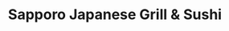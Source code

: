 ---
layout: place
title: Sapporo Japanese Grill & Sushi
permalink: /kentucky/louisville/sapporo-japanese-grill-sushi.html
stateAbbr: KY
stateName: Kentucky
cityName: Louisville
seo:
  type: restaurant
  links: http://www.sapporolouisville.com/
place_id: ChIJN9YUsbcMaYgREsTvf024BSU
photos:
  - name: >-
      places/ChIJN9YUsbcMaYgREsTvf024BSU/photos/AeeoHcJcupsvOhY7UFzS2hUHep5wJmBKaEkKijLFvvHO9OPCgU1iRXvNM_tDmuDPHdwFPYaxsBi1maY248i56ErKQbJEGOL-J-_RgPzLxH7sMJkUU7IIIN0-eF5ZZGEfsoh90ZNepe6hjpjvexHLyHxndk4s7HKNGAwIK8js86LqxA5_0GBKOdGFkJX-XnPxb3MK4nnxzBtBuVAttNZfPhDE5TJYuF5gKgr8eTLqANeQw64BdglDzSQMUF5iPTqQmp7yuVOAaR5K3x9aqPM8kysx6Iz9xXCtPtsybafrKcY9dZMISfODg5HYAqsuTo4SoSJG6-t2kDRS6bWFkJ26LUaJlq5yr8djzsBv7iKag6ZgQYPnh-8kBsqM9eHLYylWXqtaWJA_wrtIQ5pyEmBWRjatEq5fwsaYk9OgXqaK_Kz4GIXaOng
    widthPx: 4800
    heightPx: 3200
    authorAttributions:
      - displayName: Joe Cho
        uri: https://maps.google.com/maps/contrib/118077807511140030628
        photoUri: >-
          https://lh3.googleusercontent.com/a-/ALV-UjVdYov5zaGDQciC11oVb-CLZEKYVfnhiP32SMhXxcAdDqbiY-M=s100-p-k-no-mo
    flagContentUri: >-
      https://www.google.com/local/imagery/report/?cb_client=maps_api_places.places_api&image_key=!1e10!2sCIHM0ogKEICAgICRyrf4ywE&hl=en-US
    googleMapsUri: >-
      https://www.google.com/maps/place//data=!3m4!1e2!3m2!1sCIHM0ogKEICAgICRyrf4ywE!2e10!4m2!3m1!1s0x88690cb7b114d637:0x2505b84d7fefc412
  - name: >-
      places/ChIJN9YUsbcMaYgREsTvf024BSU/photos/AeeoHcLzqcT6GReSxIU3MSDQuH9tz3FG23kcPJFpFvQd85qeZXU6QtCyvLw-KRmV6ivwhKKY7o5igY6jxP2WV_8L3Aoqj6A_pEmNF92e5RVPTC7z8AovXq_AK05P6IMC8WhsLvRnHZrfVaFWXZWdn7DRh9TrlDbJ9aPGIGBwL3hOE-Op7DRH-16jJT4sgWs3GevNrfBLnqQSj9Pvk2JWdtkJe63p3llXTH367JkDrzYeu35eEWM8FkwtmbfUyZQn4Ndam3FqrkZchhEzfBMPWOVdlCtoZN4gWyNzIOkD9UBaAPXsyHMSm1451aayOxFslOYuqVgPNc6hS7qE2yDUGes28OF1LOBvbs2_Dz4Lrq2GbpHRFHGgIrTkJFsP8IXHJh8JpZ9acHzKmZmQr7r-1hkg_SBcABKaEQ1E6jwN-HTQO3L2XX5b
    widthPx: 4800
    heightPx: 2700
    authorAttributions:
      - displayName: Bill Green
        uri: https://maps.google.com/maps/contrib/104253290344680429860
        photoUri: >-
          https://lh3.googleusercontent.com/a-/ALV-UjUg8ybgsQtbsJc0xsQHhbiKQsJrd0IMPQ6BFOGnwAuPG9Z5qbUU=s100-p-k-no-mo
    flagContentUri: >-
      https://www.google.com/local/imagery/report/?cb_client=maps_api_places.places_api&image_key=!1e10!2sCIHM0ogKEICAgIC0yMnb-wE&hl=en-US
    googleMapsUri: >-
      https://www.google.com/maps/place//data=!3m4!1e2!3m2!1sCIHM0ogKEICAgIC0yMnb-wE!2e10!4m2!3m1!1s0x88690cb7b114d637:0x2505b84d7fefc412
  - name: >-
      places/ChIJN9YUsbcMaYgREsTvf024BSU/photos/AeeoHcKw2KHXoqBNeYjQ4KFettPUz2ZS41Ml6r_Sp8AhnNQPamqQ21vPr7gDwJq-eNit2aILbFJogvOHQyWlpYDMoegfrByvzcO3e8C8PJPiqx76woq4vXi-W7dQTE_NlLYEXCURQtoaKYpq2QFmeA9puM_NUrf4D3HdAqA9x9ewNbWCSjomK-ASz3CJI_j_zFFzmXoTA-F_IqCKhMYjk0l2qHs3L9SuCB2uAC07J0eTwXNzK_9NIR0Mp-GI-Z4G6OVF5rUvffpv6289l-zTIvsk2wLfYs8NfpMuFmI1DNejt6TDmLgXbSfWEmP-r6w1enkrMsgHJLGZ7TgziX-C6JgCT5B77qEmfnSlTpjpgnDNYAksfFJwAwjiLmohk3oAjxbpRL0GJ3UPt9cXC2URyi-4Ahwyc9iShf5_3nPzfGKhbres1akJ
    widthPx: 4032
    heightPx: 3024
    authorAttributions:
      - displayName: Jorge Leyva
        uri: https://maps.google.com/maps/contrib/100996072466541004784
        photoUri: >-
          https://lh3.googleusercontent.com/a-/ALV-UjXH9YaenaMeFi9bhiobAxsv2oAxnImsOoCOk0Vf14v2lMmfrdE=s100-p-k-no-mo
    flagContentUri: >-
      https://www.google.com/local/imagery/report/?cb_client=maps_api_places.places_api&image_key=!1e10!2sCIHM0ogKEICAgICL_sar6wE&hl=en-US
    googleMapsUri: >-
      https://www.google.com/maps/place//data=!3m4!1e2!3m2!1sCIHM0ogKEICAgICL_sar6wE!2e10!4m2!3m1!1s0x88690cb7b114d637:0x2505b84d7fefc412
  - name: >-
      places/ChIJN9YUsbcMaYgREsTvf024BSU/photos/AeeoHcI5iVaTwlEx4wEQL7sorVfWN7GgKJB6joxIkElV7gKiSlfHdU1BWUdCXFJ9EtIZf2gN94eTrSkoEuarW4IjD7rNfaV5Xg7bAn5kctgZBUEdHzyWHmjh7-jhbH8JatGqJL6Put46RBMxrE1wWJuZiNuJt3zamZagXTACMXdQplC5Kne_g992g_UKRoiK7-gjP3Rw275C0uplmHqMFXSNin0CzOGq-9gDYUKFxC33t5C2k5KzQxgbRzVhLIcxV0AyPmXy-CDqOU0a4Vf2mQBE3m_TNdfjoolpJ37tgLT3L5fzmXbo733NyKr2XZwCXF2zOrbVip7QkfhtLyk9iXUd567Roz1nMlOl6fEhtORjIng48zLDY7n__BY8Mo1pRzzW-3oBDP3jMBEuCiDzuB5oAvYucHdrR1bqD2UL-jvMRS_VEw
    widthPx: 4000
    heightPx: 3000
    authorAttributions:
      - displayName: James K
        uri: https://maps.google.com/maps/contrib/101812444274063819421
        photoUri: >-
          https://lh3.googleusercontent.com/a-/ALV-UjVj32EQBElOWzRK0IWW9geZlx4YKmlHQkGfndXLzGkuRoKQlN6wQg=s100-p-k-no-mo
    flagContentUri: >-
      https://www.google.com/local/imagery/report/?cb_client=maps_api_places.places_api&image_key=!1e10!2sCIHM0ogKEICAgMCw4JL7AQ&hl=en-US
    googleMapsUri: >-
      https://www.google.com/maps/place//data=!3m4!1e2!3m2!1sCIHM0ogKEICAgMCw4JL7AQ!2e10!4m2!3m1!1s0x88690cb7b114d637:0x2505b84d7fefc412
  - name: >-
      places/ChIJN9YUsbcMaYgREsTvf024BSU/photos/AeeoHcIL63rVIG2lY7peWLZI2PhY6F9U_n-qgGe34OWdpmy6eU1DW7wXCuiTacIcf_g-vyQ-mA52R7i4J0sSegvLPumFm1vkpPCHNCzSj1uY7gd7T2VTXWV1vU46xSYQ2-ZNAqy38mG7VeL-2wT8YbyiP_TQ7RKmOyuMS1C0agCgG0Bs97L42vjcJWNfUSf9VIoJCnQArVtxRWo13Pd_EJ5aHS_v8kGP8bqPnMsPimNStT2RD-BJYXxhvTx0saWK2kBJnl4-WBq5-OpRBxFCjSmmL_38NTm6OIv6qJwrPOS0I473hAqcUR80y-KHwwrzbQZYg6Uw9rWtF5_jl3zy3Vq5zW0JFrsYKZ0TdFr_roqWlHH3rNia3KaOJGh2woQ_l-GcFmKw1bkXHzx74XkuhgMv_6Z7Qn9wcNg2_MNV2A8APnI7ng
    widthPx: 3024
    heightPx: 4032
    authorAttributions:
      - displayName: Alex 6
        uri: https://maps.google.com/maps/contrib/115276789686745998793
        photoUri: >-
          https://lh3.googleusercontent.com/a-/ALV-UjUpruuEV_bQ8LK9CjpoV7f0AQaA8LwRL4kN6SLehmbRd9BsRKmrsg=s100-p-k-no-mo
    flagContentUri: >-
      https://www.google.com/local/imagery/report/?cb_client=maps_api_places.places_api&image_key=!1e10!2sCIHM0ogKEICAgICXl5b0Ag&hl=en-US
    googleMapsUri: >-
      https://www.google.com/maps/place//data=!3m4!1e2!3m2!1sCIHM0ogKEICAgICXl5b0Ag!2e10!4m2!3m1!1s0x88690cb7b114d637:0x2505b84d7fefc412
  - name: >-
      places/ChIJN9YUsbcMaYgREsTvf024BSU/photos/AeeoHcJ-3zgz9DlDVrfClWh3ScZO4e8VmCtsZq6qHntngpKbVYX0cQ6ohCafFlFzAxXiS0BqCKjCk4s55fpkMo4IJLzcuoLhGgJmMcbvD2xKWwCJxgDzM3vpHqPtlcduANncgZDxXgjgGpfXGKaIdUf6rAfxtWAYoH9jEXYOTmXDpeaEJba68JCb-_KsyjZupfx9LmoMYhApEJDc_RrR4p1zY2vqYifcCnq46lARr9h0fgCc2eKpkvi1vCJR9IJ5Cs3iF8t0VUIbb6Wf42nxNwoS3sqlClL7ZBALShI3M-iF8GtjyrHRHolJ33KbP50sEZ2Mxyx2YCt7-9C8AC7UkGUcPIF5yOyLA9-SAjsG1b_G_PXnyQ6rLwTPHn0ekkeqtgJMNBYpDJcGyrhwBMxRjEECkmTHrL0B7la6ZsabcW5V3sE
    widthPx: 4000
    heightPx: 3000
    authorAttributions:
      - displayName: Alberto Riveron Bruceta
        uri: https://maps.google.com/maps/contrib/109315716068229772930
        photoUri: >-
          https://lh3.googleusercontent.com/a-/ALV-UjVZi1IynMTe301w8cIAzepEDuxi1ylj_j_5NG8wbEZrLj4yYr1I=s100-p-k-no-mo
    flagContentUri: >-
      https://www.google.com/local/imagery/report/?cb_client=maps_api_places.places_api&image_key=!1e10!2sCIHM0ogKEICAgIDJ-bOvQA&hl=en-US
    googleMapsUri: >-
      https://www.google.com/maps/place//data=!3m4!1e2!3m2!1sCIHM0ogKEICAgIDJ-bOvQA!2e10!4m2!3m1!1s0x88690cb7b114d637:0x2505b84d7fefc412
  - name: >-
      places/ChIJN9YUsbcMaYgREsTvf024BSU/photos/AeeoHcLZa-vgqyqiYT7VsP3tXgCSYirBmMxN0Cpz1PK2lYmAMJtPQlWBMPa_gh4w5Hck6cWT2VQqIoNaQA7yENCSHQJfyA7pSfPgWBXOIifXfLK1qml8rTgs4JsfzCFN7U3pHm1RsF5wBRvdGwCv8PWlfxHIAN93UTWEghRlU-B-x3QnpLjhd7yON411VEFTvzHGBCj_T4HvTe2eGkCqQgY3O86pdJ8Qj2YW1Iebwd890pkTKmwdffvPQZlCDhgPB_VW32y1qwvxjANLrmaWsWYNoI_Bfpvu-9bw08urHy8YOQzmFe553XsIf-AOUlqWwU8EQ7mUr1yWKii7jR-jyFFqkppVhbCG3AVorodHvzMlA6U5dsr_vV7HMwf0PvMbuMjPkqSlsrxlXoaA_P8gZLC83NnLVXwQeClFvrGyj6FcNcIJT3b0
    widthPx: 4032
    heightPx: 3024
    authorAttributions:
      - displayName: Alex 6
        uri: https://maps.google.com/maps/contrib/115276789686745998793
        photoUri: >-
          https://lh3.googleusercontent.com/a-/ALV-UjUpruuEV_bQ8LK9CjpoV7f0AQaA8LwRL4kN6SLehmbRd9BsRKmrsg=s100-p-k-no-mo
    flagContentUri: >-
      https://www.google.com/local/imagery/report/?cb_client=maps_api_places.places_api&image_key=!1e10!2sCIHM0ogKEICAgICXl5b0_AE&hl=en-US
    googleMapsUri: >-
      https://www.google.com/maps/place//data=!3m4!1e2!3m2!1sCIHM0ogKEICAgICXl5b0_AE!2e10!4m2!3m1!1s0x88690cb7b114d637:0x2505b84d7fefc412
  - name: >-
      places/ChIJN9YUsbcMaYgREsTvf024BSU/photos/AeeoHcI1JJnebAKdjKL02diPqtkjL0Vu76xjfIJqXhOA9B2x9aCB-aUw6rVlE8nUyFKzKzdLv6Ae8uXqrctGeSiVcmkJpHXathHWDJwa3RQXFXdndRiOZ4ybzJZCOprlXKjbeOO4qpMfsZwzjRt6-8H6BbtniiqZooUfRkzL947gWBPWhxEMb4Oix84HJoxsGtLZJJizQSVinopbyTX0RhcgJXmaAw_xZU2u66fEy9zkx_ngSnMSDZHzAhuHG_k2rbdIA16H1b3My1_AvL005FDYCwWWEhiiE4ygz28W9LOoskR897oW92fQVBLe_hxNMHoFy90j1LCux8-xUUEABgc7iY2ZPn8CpjtUzcMpkZq11mExVZFr_AQEHd-BJ4D8ygWk_VGph9X148M_BatEbhQjovURG6q8Dl7dUCJYhkD9U-wldw
    widthPx: 2920
    heightPx: 2039
    authorAttributions:
      - displayName: Savannah Chadwell
        uri: https://maps.google.com/maps/contrib/101937281900141953845
        photoUri: >-
          https://lh3.googleusercontent.com/a/ACg8ocImuL1x_ObBPBE60qzpgjx_4lqwDwYK_yQLnwq08L1VJcOpkA=s100-p-k-no-mo
    flagContentUri: >-
      https://www.google.com/local/imagery/report/?cb_client=maps_api_places.places_api&image_key=!1e10!2sCIHM0ogKEICAgIDJt7H5CA&hl=en-US
    googleMapsUri: >-
      https://www.google.com/maps/place//data=!3m4!1e2!3m2!1sCIHM0ogKEICAgIDJt7H5CA!2e10!4m2!3m1!1s0x88690cb7b114d637:0x2505b84d7fefc412
  - name: >-
      places/ChIJN9YUsbcMaYgREsTvf024BSU/photos/AeeoHcJ3sm8xZLnrTvO7bVFG1Clchbpb_seyknjbfibvgP2eFDMXuBJ5sVobmGnINDIkR5vusYeymQNeCgPrmQWGjwNGUrjgK3J1T4smuUfR5pAQzONNXVF_adEKDhOjaMCixYvGKn3OP7OUOHOTSjcfxQ6uO7DIcPfJZIeumugYwwh4qzRpt-pXjPj8aRFTt0QUn5qwWNwYIG1NFocyFZJct-UqoCDWTcddba7Bbt04bN4E40rnT7eon0oQ1Zjg7c4FdB5hkAaEUjHtCTqVPaCD-y5flrK-YbBhyRrl6J30cItKPs_fklQZ9gpuInAkOh460OC7BVnS1jxNg1Y8eIOArYN0yghH4rAVJYxmHPbE2vJzqMXRS9icOn3D0tZmcaDfWGZUP9-PYCSraF865iKkJz4mh1gIsIbd3piw1RK6hWrJ73g4
    widthPx: 1800
    heightPx: 4000
    authorAttributions:
      - displayName: MISTY Jackson
        uri: https://maps.google.com/maps/contrib/110707390968392815491
        photoUri: >-
          https://lh3.googleusercontent.com/a-/ALV-UjVgWmz7CJjGdbSm1tegISy0bI4lr8VQAtfXtlBXmWTumdCJYewE=s100-p-k-no-mo
    flagContentUri: >-
      https://www.google.com/local/imagery/report/?cb_client=maps_api_places.places_api&image_key=!1e10!2sCIHM0ogKEICAgICDpLnezQE&hl=en-US
    googleMapsUri: >-
      https://www.google.com/maps/place//data=!3m4!1e2!3m2!1sCIHM0ogKEICAgICDpLnezQE!2e10!4m2!3m1!1s0x88690cb7b114d637:0x2505b84d7fefc412
  - name: >-
      places/ChIJN9YUsbcMaYgREsTvf024BSU/photos/AeeoHcLIAwb3-Vrebyz4gMW6l_B6pvKvu1I5Vhpky4dQ3kAvuJVXkJjckiRBIMqaKkCK7OyElRndhhaFNb58IucVxXe_Y5-43wITOE1EZq3YWSUYHtC-pE6d2jqM8slGmsq5y-Hmq3POSsd_8wd7bHh-wax4pYx7t1_pYOMepRnuqVAimTK4Ew4xn6bknoH8KXOzRlL9AdIwtERkaw2_WHMkMQgCHHchKVuWcTryLrpjH0XKYtvbo0eIVia56nYhAkRx8QI2DX1H0WEoBmv-kEX-h-tylsdUqv6e3CwxTAKnBj78boc3xYu8r8ntUAe-x9MyoF99c6rreNK84I37fQJz4qxD1QFrA5xGQ3q9F1gRXGwP_aUjxMYUOS7A3JclISYcjdIsIzkJ16eITF6XNWmjneBMYaRpkWtHIYaySUMtcf3zDQ
    widthPx: 3000
    heightPx: 4000
    authorAttributions:
      - displayName: Larry Jackson
        uri: https://maps.google.com/maps/contrib/115507883497317616519
        photoUri: >-
          https://lh3.googleusercontent.com/a-/ALV-UjXRwbNsNSpgxCb69OsvK6z5bNlOYhhNMj4bH2jFrw-dCIUZokY=s100-p-k-no-mo
    flagContentUri: >-
      https://www.google.com/local/imagery/report/?cb_client=maps_api_places.places_api&image_key=!1e10!2sCIHM0ogKEICAgMDIztacJg&hl=en-US
    googleMapsUri: >-
      https://www.google.com/maps/place//data=!3m4!1e2!3m2!1sCIHM0ogKEICAgMDIztacJg!2e10!4m2!3m1!1s0x88690cb7b114d637:0x2505b84d7fefc412
address: 1706 Bardstown Rd, Louisville, KY 40205, USA
street: 1706 Bardstown Rd
city: Louisville
state: KY
zip: '40205'
country: USA
neighborhood: Deer Park
latitude: '38.229744'
longitude: '-85.703545'
accessibility_options:
  wheelchairAccessibleParking: true
  wheelchairAccessibleEntrance: true
  wheelchairAccessibleRestroom: true
  wheelchairAccessibleSeating: true
business_status: OPERATIONAL
name: Sapporo Japanese Grill & Sushi
google_maps_links:
  directionsUri: >-
    https://www.google.com/maps/dir//''/data=!4m7!4m6!1m1!4e2!1m2!1m1!1s0x88690cb7b114d637:0x2505b84d7fefc412!3e0
  placeUri: https://maps.google.com/?cid=2667740997285299218
  writeAReviewUri: >-
    https://www.google.com/maps/place//data=!4m3!3m2!1s0x88690cb7b114d637:0x2505b84d7fefc412!12e1
  reviewsUri: >-
    https://www.google.com/maps/place//data=!4m4!3m3!1s0x88690cb7b114d637:0x2505b84d7fefc412!9m1!1b1
  photosUri: >-
    https://www.google.com/maps/place//data=!4m3!3m2!1s0x88690cb7b114d637:0x2505b84d7fefc412!10e5
primary_type: Japanese Restaurant
opening_hours:
  regular: null
  current: null
secondary_opening_hours:
  regular:
    weekdayDescriptions: null
    type: null
  current:
    weekdayDescriptions: null
    type: null
phone: (502) 479-5550
price_level: PRICE_LEVEL_MODERATE
price_range: $20 &ndash; $30
rating: '4.5'
rating_count: 0
website: http://www.sapporolouisville.com/
description: >-
  Experience Sapporo in Louisville, KY$$$Sapporo Japanese Grill & Sushi in
  Louisville, KY, stands out as a go-to spot for fresh sushi and Japanese
  cuisine, blending creative rolls with flavorful hibachi options in a sleek,
  modern environment. This casual eatery delights visitors with its array of
  seafood dishes and a full bar, making it an ideal choice for those seeking
  top-rated Japanese places in the area. Accessibility features like
  wheelchair-friendly entrances and seating add to the welcoming vibe, ensuring
  everyone can enjoy the experience. Whether you're in the mood for authentic
  flavors or a relaxed meal with drinks, it's a standout option among sushi
  restaurants near me that balances quality and atmosphere seamlessly.
generative_summary: >-
  Experience Sapporo in Louisville, KY$$$Sapporo Japanese Grill & Sushi in
  Louisville, KY, stands out as a go-to spot for fresh sushi and Japanese
  cuisine, blending creative rolls with flavorful hibachi options in a sleek,
  modern environment. This casual eatery delights visitors with its array of
  seafood dishes and a full bar, making it an ideal choice for those seeking
  top-rated Japanese places in the area. Accessibility features like
  wheelchair-friendly entrances and seating add to the welcoming vibe, ensuring
  everyone can enjoy the experience. Whether you're in the mood for authentic
  flavors or a relaxed meal with drinks, it's a standout option among sushi
  restaurants near me that balances quality and atmosphere seamlessly.
generative_disclosure: Summarized by AI using the Grok-3-Mini model.
reviews:
  - name: >-
      places/ChIJN9YUsbcMaYgREsTvf024BSU/reviews/ChdDSUhNMG9nS0VJQ0FnTUN3NEx6enVRRRAB
    relativePublishTimeDescription: 4 weeks ago
    rating: 5
    text:
      text: >-
        Last time I was here has been 23 years ago. Life happened and I ended up
        moving down to Florida. Drove 11 hours from Florida to come back here.
        It's WAY better than 23 years ago. Food is phenomenal! The ambience and
        atmosphere is something you have to experience for yourself. If you have
        not been here before, why are you looking at other places? Get yourself
        over here now! No excuses! Hurry up!
      languageCode: en
    originalText:
      text: >-
        Last time I was here has been 23 years ago. Life happened and I ended up
        moving down to Florida. Drove 11 hours from Florida to come back here.
        It's WAY better than 23 years ago. Food is phenomenal! The ambience and
        atmosphere is something you have to experience for yourself. If you have
        not been here before, why are you looking at other places? Get yourself
        over here now! No excuses! Hurry up!
      languageCode: en
    authorAttribution:
      displayName: James K
      uri: https://www.google.com/maps/contrib/101812444274063819421/reviews
      photoUri: >-
        https://lh3.googleusercontent.com/a-/ALV-UjVj32EQBElOWzRK0IWW9geZlx4YKmlHQkGfndXLzGkuRoKQlN6wQg=s128-c0x00000000-cc-rp-mo-ba4
    publishTime: '2025-03-15T23:37:57.007160Z'
    flagContentUri: >-
      https://www.google.com/local/review/rap/report?postId=ChdDSUhNMG9nS0VJQ0FnTUN3NEx6enVRRRAB&d=17924085&t=1
    googleMapsUri: >-
      https://www.google.com/maps/reviews/data=!4m6!14m5!1m4!2m3!1sChdDSUhNMG9nS0VJQ0FnTUN3NEx6enVRRRAB!2m1!1s0x88690cb7b114d637:0x2505b84d7fefc412
  - name: >-
      places/ChIJN9YUsbcMaYgREsTvf024BSU/reviews/ChZDSUhNMG9nS0VJQ0FnTUNRbHBqdU5BEAE
    relativePublishTimeDescription: a month ago
    rating: 5
    text:
      text: |-
        Hate we didn't get before pics... next time.
        Bc there will definitely be a next time.
        DELICIOUS! Our complements to the chef
        Very fun & welcoming environment. Neat & Clean
        No wait

        Order:
        Hibachi steak
        Hibachi shrimp
        Goodwood- The Louisville Lager
        Sprite

        Gyoza
        California Roll
        Spider Roll
      languageCode: en
    originalText:
      text: |-
        Hate we didn't get before pics... next time.
        Bc there will definitely be a next time.
        DELICIOUS! Our complements to the chef
        Very fun & welcoming environment. Neat & Clean
        No wait

        Order:
        Hibachi steak
        Hibachi shrimp
        Goodwood- The Louisville Lager
        Sprite

        Gyoza
        California Roll
        Spider Roll
      languageCode: en
    authorAttribution:
      displayName: HeatherLynn Hankins
      uri: https://www.google.com/maps/contrib/111017504927642117593/reviews
      photoUri: >-
        https://lh3.googleusercontent.com/a-/ALV-UjV10U32q29-awRCozcbfQI5NVYF4hlJhIpfJaVZ8SQq6DjODA2j=s128-c0x00000000-cc-rp-mo-ba4
    publishTime: '2025-03-05T22:34:32.871899Z'
    flagContentUri: >-
      https://www.google.com/local/review/rap/report?postId=ChZDSUhNMG9nS0VJQ0FnTUNRbHBqdU5BEAE&d=17924085&t=1
    googleMapsUri: >-
      https://www.google.com/maps/reviews/data=!4m6!14m5!1m4!2m3!1sChZDSUhNMG9nS0VJQ0FnTUNRbHBqdU5BEAE!2m1!1s0x88690cb7b114d637:0x2505b84d7fefc412
  - name: >-
      places/ChIJN9YUsbcMaYgREsTvf024BSU/reviews/ChdDSUhNMG9nS0VJQ0FnSUN6anRMNm1nRRAB
    relativePublishTimeDescription: 10 months ago
    rating: 4
    text:
      text: >-
        The food here is awesome! We stopped by for dinner on a Saturday night
        and got right in. We tried the peach sake, the tilapia hibachi, as well
        as the Golden Cadillac & the Jp special sushi rolls. Every bite was
        awesome. The hibachi took a few extra minutes to come out but it wasn’t
        a huge problem. Our server was very quick and friendly, with great
        recommendations.. thanks Jacqueline!
      languageCode: en
    originalText:
      text: >-
        The food here is awesome! We stopped by for dinner on a Saturday night
        and got right in. We tried the peach sake, the tilapia hibachi, as well
        as the Golden Cadillac & the Jp special sushi rolls. Every bite was
        awesome. The hibachi took a few extra minutes to come out but it wasn’t
        a huge problem. Our server was very quick and friendly, with great
        recommendations.. thanks Jacqueline!
      languageCode: en
    authorAttribution:
      displayName: JozARTSY
      uri: https://www.google.com/maps/contrib/108388356873377103855/reviews
      photoUri: >-
        https://lh3.googleusercontent.com/a-/ALV-UjVf-Gey1qOMTclPiIl2u-RqX5Dh5CjetXbA5AWqpKpNpFasRCG6Gw=s128-c0x00000000-cc-rp-mo-ba6
    publishTime: '2024-06-02T01:39:40.822141Z'
    flagContentUri: >-
      https://www.google.com/local/review/rap/report?postId=ChdDSUhNMG9nS0VJQ0FnSUN6anRMNm1nRRAB&d=17924085&t=1
    googleMapsUri: >-
      https://www.google.com/maps/reviews/data=!4m6!14m5!1m4!2m3!1sChdDSUhNMG9nS0VJQ0FnSUN6anRMNm1nRRAB!2m1!1s0x88690cb7b114d637:0x2505b84d7fefc412
  - name: >-
      places/ChIJN9YUsbcMaYgREsTvf024BSU/reviews/ChZDSUhNMG9nS0VJQ0FnSURRMDk3WmNnEAE
    relativePublishTimeDescription: 5 months ago
    rating: 5
    text:
      text: >-
        Sapporo is hands down the best Japanese restaurant in Louisville. From
        the moment you walk in, the atmosphere sets the tone for an exceptional
        dining experience. The restaurant is spacious with plenty of seating,
        great lighting, and TVs, creating a comfortable and inviting vibe. What
        stands out most, though, is the service. I have never once had a bad
        experience here. The staff is attentive and friendly, making sure every
        visit is as enjoyable as the last.


        As for the food, it’s simply outstanding. Every dish I’ve tried here has
        been consistently top-tier, from sushi to ramen and everything in
        between. My family and I eat at Sapporo at least twice a month, and it’s
        a favorite for good reason. Each item is cooked to order and fresh,
        making the quality of the food well worth the price. Given its
        popularity, there can be a bit of a wait on busy nights, but it’s always
        worth it for food this good.


        Sapporo also uses a QR code menu, which is convenient and keeps
        everything touch-free, especially helpful in today’s environment. Even
        the bathrooms are spotless, showing the staff’s attention to detail.
        Other than its location in a busy area with a bit of traffic, I
        genuinely can’t find a complaint. If you love Japanese food and
        excellent service, Sapporo won’t disappoint.
      languageCode: en
    originalText:
      text: >-
        Sapporo is hands down the best Japanese restaurant in Louisville. From
        the moment you walk in, the atmosphere sets the tone for an exceptional
        dining experience. The restaurant is spacious with plenty of seating,
        great lighting, and TVs, creating a comfortable and inviting vibe. What
        stands out most, though, is the service. I have never once had a bad
        experience here. The staff is attentive and friendly, making sure every
        visit is as enjoyable as the last.


        As for the food, it’s simply outstanding. Every dish I’ve tried here has
        been consistently top-tier, from sushi to ramen and everything in
        between. My family and I eat at Sapporo at least twice a month, and it’s
        a favorite for good reason. Each item is cooked to order and fresh,
        making the quality of the food well worth the price. Given its
        popularity, there can be a bit of a wait on busy nights, but it’s always
        worth it for food this good.


        Sapporo also uses a QR code menu, which is convenient and keeps
        everything touch-free, especially helpful in today’s environment. Even
        the bathrooms are spotless, showing the staff’s attention to detail.
        Other than its location in a busy area with a bit of traffic, I
        genuinely can’t find a complaint. If you love Japanese food and
        excellent service, Sapporo won’t disappoint.
      languageCode: en
    authorAttribution:
      displayName: Ed Hardy
      uri: https://www.google.com/maps/contrib/100088501245104582465/reviews
      photoUri: >-
        https://lh3.googleusercontent.com/a-/ALV-UjUzD4FwhzeRwG9vkkuRF1SRuFobqrchXBJrp_Uvv4RR-xd7uQr8kw=s128-c0x00000000-cc-rp-mo-ba6
    publishTime: '2024-11-14T12:27:24.648321Z'
    flagContentUri: >-
      https://www.google.com/local/review/rap/report?postId=ChZDSUhNMG9nS0VJQ0FnSURRMDk3WmNnEAE&d=17924085&t=1
    googleMapsUri: >-
      https://www.google.com/maps/reviews/data=!4m6!14m5!1m4!2m3!1sChZDSUhNMG9nS0VJQ0FnSURRMDk3WmNnEAE!2m1!1s0x88690cb7b114d637:0x2505b84d7fefc412
  - name: >-
      places/ChIJN9YUsbcMaYgREsTvf024BSU/reviews/ChdDSUhNMG9nS0VJQ0FnTUR3c1B5UndnRRAB
    relativePublishTimeDescription: 3 weeks ago
    rating: 4
    text:
      text: >-
        Very nice restaurant overall, the fish hibachi was a bit dry and
        flavorless though, and the vegetables were much the same. The steak
        hibachi was excellent though, and the rice for both was fantastic. The
        edamame sat in a pool of oil and butter which was a bit unappetizing but
        it still tasted good. Service was very quick but it felt like the second
        we finished eating we were being rushed out the door. A bit pricy for
        the quality, but still tasty.
      languageCode: en
    originalText:
      text: >-
        Very nice restaurant overall, the fish hibachi was a bit dry and
        flavorless though, and the vegetables were much the same. The steak
        hibachi was excellent though, and the rice for both was fantastic. The
        edamame sat in a pool of oil and butter which was a bit unappetizing but
        it still tasted good. Service was very quick but it felt like the second
        we finished eating we were being rushed out the door. A bit pricy for
        the quality, but still tasty.
      languageCode: en
    authorAttribution:
      displayName: Noah Christilles
      uri: https://www.google.com/maps/contrib/109398341373929353617/reviews
      photoUri: >-
        https://lh3.googleusercontent.com/a-/ALV-UjWng9mtl15maRcHTjfD1yAh-jdxI_i0Le_xjeiMyKLiK_qjWGE=s128-c0x00000000-cc-rp-mo
    publishTime: '2025-03-22T21:45:23.984151Z'
    flagContentUri: >-
      https://www.google.com/local/review/rap/report?postId=ChdDSUhNMG9nS0VJQ0FnTUR3c1B5UndnRRAB&d=17924085&t=1
    googleMapsUri: >-
      https://www.google.com/maps/reviews/data=!4m6!14m5!1m4!2m3!1sChdDSUhNMG9nS0VJQ0FnTUR3c1B5UndnRRAB!2m1!1s0x88690cb7b114d637:0x2505b84d7fefc412
review_summary: >-
  Customer Feedback Highlights$$$Visitors to this Louisville favorite often rave
  about the outstanding food quality, with many highlighting the delicious sushi
  rolls and hibachi dishes that make every bite memorable. Folks appreciate the
  fun, welcoming atmosphere and quick, friendly service that keeps the energy
  upbeat without feeling rushed. While most agree it's worth the occasional wait
  for fresh, well-prepared meals, a few note minor inconsistencies like certain
  items being a bit dry, though these don't overshadow the overall enjoyment.
  It's clear from the buzz that this spot earns its reputation as a reliable
  choice for groups or families, offering tasty options that leave people coming
  back for more. If you're on the hunt for the best sushi near me, the positive
  experiences shared suggest it's a solid pick for a satisfying dine-in
  adventure.
review_disclosure: Summarized by AI using the Grok-3-Mini model.
parking_options:
  freeParkingLot: true
  freeStreetParking: true
  valetParking: false
payment_options:
  acceptsCreditCards: true
  acceptsDebitCards: true
  acceptsCashOnly: false
  acceptsNfc: true
allow_dogs: null
curbside_pickup: false
delivery: null
dine_in: true
good_for_children: false
good_for_groups: true
good_for_sports: false
live_music: false
menu_for_children: true
outdoor_seating: false
reservable: true
restroom: true
serves_beer: true
serves_breakfast: false
serves_brunch: false
serves_cocktails: true
serves_coffee: null
serves_dinner: true
serves_dessert: true
serves_lunch: null
serves_vegetarian_food: true
serves_wine: true
takeout: true
update_category: pro
places_description: >-
  Creative sushi, hibachi-cooked meats & other Japanese fare is served in a
  sleek, modern setting.

---